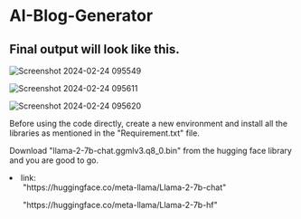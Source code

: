# AI-Blog-Generator

## Final output will look like this.

![Screenshot 2024-02-24 095549](https://github.com/Manish-Singh-Mehra/AI-Blog-Generator/assets/102661280/43edb78d-a59e-4e39-9d04-79ba256ad07d)


![Screenshot 2024-02-24 095611](https://github.com/Manish-Singh-Mehra/AI-Blog-Generator/assets/102661280/ce7d974f-869b-4798-8c82-f1aad6b764a9)

![Screenshot 2024-02-24 095620](https://github.com/Manish-Singh-Mehra/AI-Blog-Generator/assets/102661280/29be3649-05a6-48e1-9d0f-12728d2c092c)


<pr>
Before using the code directly, create a new environment and install all the libraries as mentioned in the "Requirement.txt" file.
</pr>

Download "llama-2-7b-chat.ggmlv3.q8_0.bin" from the hugging face library and you are good to go.

<li>link: 
<ul>"https://huggingface.co/meta-llama/Llama-2-7b-chat"</ul>
<ul>"https://huggingface.co/meta-llama/Llama-2-7b-hf"</ul></li> 

